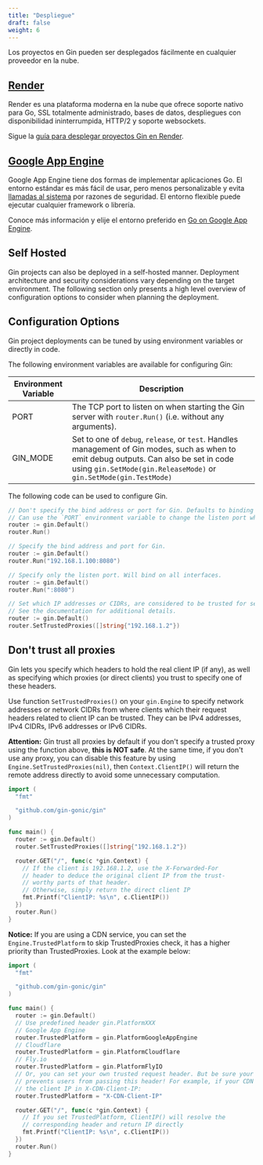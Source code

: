 ```yaml
---
title: "Despliegue"
draft: false
weight: 6
---
```


Los proyectos en Gin pueden ser desplegados fácilmente en cualquier proveedor en la nube.

## [Render](https://render.com)

Render es una plataforma moderna en la nube que ofrece soporte nativo para Go, SSL totalmente administrado, bases de datos, despliegues con disponibilidad ininterrumpida, HTTP/2 y soporte websockets.

Sigue la [guía para desplegar proyectos Gin en Render](https://render.com/docs/deploy-go-gin).

## [Google App Engine](https://cloud.google.com/appengine/)

Google App Engine tiene dos formas de implementar aplicaciones Go. El entorno estándar es más fácil de usar, pero menos personalizable y evita [llamadas al sistema](https://github.com/gin-gonic/gin/issues/1639) por razones de seguridad. El entorno flexible puede ejecutar cualquier framework o librería.

Conoce más información y elije el entorno preferido en [Go on Google App Engine](https://cloud.google.com/appengine/docs/go/).

## Self Hosted

Gin projects can also be deployed in a self-hosted manner. Deployment architecture and security considerations vary depending on the target environment. The following section only presents a high level overview of configuration options to consider when planning the deployment.

## Configuration Options

Gin project deployments can be tuned by using environment variables or directly in code.

The following environment variables are available for configuring Gin:

| Environment Variable | Description                                                                                                                                                                                                   |
| -------------------- | ------------------------------------------------------------------------------------------------------------------------------------------------------------------------------------------------------------- |
| PORT                 | The TCP port to listen on when starting the Gin server with `router.Run()` (i.e. without any arguments).                                                                                                      |
| GIN_MODE             | Set to one of `debug`, `release`, or `test`. Handles management of Gin modes, such as when to emit debug outputs. Can also be set in code using `gin.SetMode(gin.ReleaseMode)` or `gin.SetMode(gin.TestMode)` |

The following code can be used to configure Gin.

```go
// Don't specify the bind address or port for Gin. Defaults to binding on all interfaces on port 8080.
// Can use the `PORT` environment variable to change the listen port when using `Run()` without any arguments.
router := gin.Default()
router.Run()

// Specify the bind address and port for Gin.
router := gin.Default()
router.Run("192.168.1.100:8080")

// Specify only the listen port. Will bind on all interfaces.
router := gin.Default()
router.Run(":8080")

// Set which IP addresses or CIDRs, are considered to be trusted for setting headers to document real client IP addresses.
// See the documentation for additional details.
router := gin.Default()
router.SetTrustedProxies([]string{"192.168.1.2"})
```

## Don't trust all proxies

Gin lets you specify which headers to hold the real client IP (if any),
as well as specifying which proxies (or direct clients) you trust to
specify one of these headers.

Use function `SetTrustedProxies()` on your `gin.Engine` to specify network addresses
or network CIDRs from where clients which their request headers related to client
IP can be trusted. They can be IPv4 addresses, IPv4 CIDRs, IPv6 addresses or
IPv6 CIDRs.

**Attention:** Gin trust all proxies by default if you don't specify a trusted
proxy using the function above, **this is NOT safe**. At the same time, if you don't
use any proxy, you can disable this feature by using `Engine.SetTrustedProxies(nil)`,
then `Context.ClientIP()` will return the remote address directly to avoid some
unnecessary computation.

```go
import (
  "fmt"

  "github.com/gin-gonic/gin"
)

func main() {
  router := gin.Default()
  router.SetTrustedProxies([]string{"192.168.1.2"})

  router.GET("/", func(c *gin.Context) {
    // If the client is 192.168.1.2, use the X-Forwarded-For
    // header to deduce the original client IP from the trust-
    // worthy parts of that header.
    // Otherwise, simply return the direct client IP
    fmt.Printf("ClientIP: %s\n", c.ClientIP())
  })
  router.Run()
}
```

**Notice:** If you are using a CDN service, you can set the `Engine.TrustedPlatform`
to skip TrustedProxies check, it has a higher priority than TrustedProxies.
Look at the example below:

```go
import (
  "fmt"

  "github.com/gin-gonic/gin"
)

func main() {
  router := gin.Default()
  // Use predefined header gin.PlatformXXX
  // Google App Engine
  router.TrustedPlatform = gin.PlatformGoogleAppEngine
  // Cloudflare
  router.TrustedPlatform = gin.PlatformCloudflare
  // Fly.io
  router.TrustedPlatform = gin.PlatformFlyIO
  // Or, you can set your own trusted request header. But be sure your CDN
  // prevents users from passing this header! For example, if your CDN puts
  // the client IP in X-CDN-Client-IP:
  router.TrustedPlatform = "X-CDN-Client-IP"

  router.GET("/", func(c *gin.Context) {
    // If you set TrustedPlatform, ClientIP() will resolve the
    // corresponding header and return IP directly
    fmt.Printf("ClientIP: %s\n", c.ClientIP())
  })
  router.Run()
}
```
